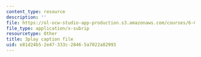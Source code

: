 ```yaml
---
content_type: resource
description: ''
file: https://ol-ocw-studio-app-production.s3.amazonaws.com/courses/6-042j-mathematics-for-computer-science-spring-2015/e81d24b52e47333c28465a7022a82993_CAKSh3M0y8k.srt
file_type: application/x-subrip
resourcetype: Other
title: 3play caption file
uid: e81d24b5-2e47-333c-2846-5a7022a82993
---
```

